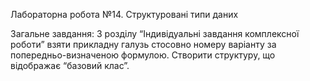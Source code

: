 Лабораторна робота №14. Структуровані типи даних

Загальне завдання: З розділу “Індивідуальні завдання комплексної роботи” взяти прикладну галузь стосовно номеру варіанту за попередньо-визначеною формулою. Створити структуру, що відображає “базовий клас”.